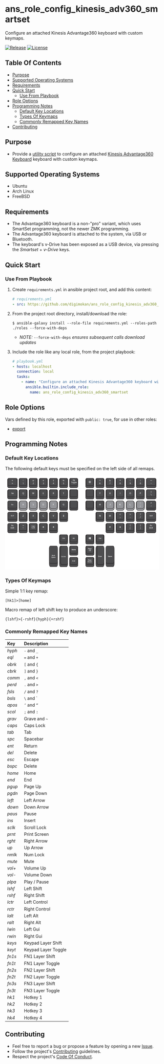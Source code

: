 # ans_role_config_kinesis_adv360_smartset

Configure an attached Kinesis Advantage360 keyboard with custom keymaps.

[![Release](https://img.shields.io/github/release/digimokan/ans_role_config_kinesis_adv360_smartset.svg?label=release)](https://github.com/digimokan/ans_role_config_kinesis_adv360_smartset/releases/latest "Latest Release Notes")
[![License](https://img.shields.io/badge/license-MIT-blue.svg?label=license)](LICENSE.md "Project License")

## Table Of Contents

* [Purpose](#purpose)
* [Supported Operating Systems](#supported-operating-systems)
* [Requirements](#requirements)
* [Quick Start](#quick-start)
    * [Use From Playbook](#use-from-playbook)
* [Role Options](#role-options)
* [Programming Notes](#programming-notes)
    * [Default Key Locations](#default-key-locations)
    * [Types Of Keymaps](#types-of-keymaps)
    * [Commonly Remapped Key Names](#commonly-remapped-key-names)
* [Contributing](#contributing)

## Purpose

* Provide a [utility script](../templates/utility_script.j2) to configure an
  attached [Kinesis Advantage360 Keyboard](https://kinesis-ergo.com/support/kb360/)
  keyboard with custom keymaps.

## Supported Operating Systems

* Ubuntu
* Arch Linux
* FreeBSD

## Requirements

* The Advantage360 keyboard is a non-"pro" variant, which uses SmartSet
  programming, not the newer ZMK programming.
* The Advantage360 keyboard is attached to the system, via USB or Bluetooth.
* The keyboard's v-Drive has been exposed as a USB device, via pressing the
  _Smartset_ + _v-Drive_ keys.

## Quick Start

### Use From Playbook

1. Create `requirements.yml` in ansible project root, and add this content:

   ```yaml
   # requirements.yml
   - src: https://github.com/digimokan/ans_role_config_kinesis_adv360_smartset
   ```

2. From the project root directory, install/download the role:

   ```shell
   $ ansible-galaxy install --role-file requirements.yml --roles-path ./roles --force-with-deps
   ```

   * _NOTE:_ `--force-with-deps` _ensures subsequent calls download updates_

3. Include the role like any local role, from the project playbook:

   ```yaml
   # playbook.yml
   - hosts: localhost
     connection: local
     tasks:
       - name: "Configure an attached Kinesis Advantage360 keyboard with custom keymaps"
         ansible.builtin.include_role:
           name: ans_role_config_kinesis_adv360_smartset
   ```

## Role Options

Vars defined by this role, exported with `public: true`, for use in other roles:

  * [export](../defaults/main/export/commands.yml)

## Programming Notes

### Default Key Locations

The following default keys must be specified on the left side of all remaps.

![Default Keys](./readme/default_keys.png)

### Types Of Keymaps

Simple 1:1 key remap:

```
[hk1]>[home]
```

Macro remap of left shift key to produce an underscore:

```
{lshf}>{-rshf}{hyph}{+rshf}
```

### Commonly Remapped Key Names

| Key    | Description         |
| :---   | :---                |
| _hyph_ | `-` and `_`         |
| _eql_  | `=` and `+`         |
| _obrk_ | `[` and `{`         |
| _cbrk_ | `]` and `}`         |
| _comm_ | `,` and `<`         |
| _perd_ | `.` and `>`         |
| _fsls_ | `/` and `?`         |
| _bsls_ | `\` and `|`         |
| _apos_ | `‘` and `“`         |
| _scol_ | `;` and `:`         |
| _grav_ | Grave and `~`       |
| _caps_ | Caps Lock           |
| _tab_  | Tab                 |
| _spc_  | Spacebar            |
| _ent_  | Return              |
| _del_  | Delete              |
| _esc_  | Escape              |
| _bspc_ | Delete              |
| _home_ | Home                |
| _end_  | End                 |
| _pgup_ | Page Up             |
| _pgdn_ | Page Down           |
| _left_ | Left Arrow          |
| _down_ | Down Arrow          |
| _paus_ | Pause               |
| _ins_  | Insert              |
| _sclk_ | Scroll Lock         |
| _prnt_ | Print Screen        |
| _rght_ | Right Arrow         |
| _up_   | Up Arrow            |
| _nmlk_ | Num Lock            |
| _mute_ | Mute                |
| _vol+_ | Volume Up           |
| _vol-_ | Volume Down         |
| _plpa_ | Play / Pause        |
| _lshf_ | Left Shift          |
| _rshf_ | Right Shift         |
| _lctr_ | Left Control        |
| _rctr_ | Right Control       |
| _lalt_ | Left Alt            |
| _ralt_ | Right Alt           |
| _lwin_ | Left Gui            |
| _rwin_ | Right Gui           |
| _keys_ | Keypad Layer Shift  |
| _keyt_ | Keypad Layer Toggle |
| _fn1s_ | FN1 Layer Shift     |
| _fn1t_ | FN1 Layer Toggle    |
| _fn2s_ | FN2 Layer Shift     |
| _fn2t_ | FN2 Layer Toggle    |
| _fn3s_ | FN3 Layer Shift     |
| _fn3t_ | FN3 Layer Toggle    |
| _hk1_  | Hotkey 1            |
| _hk2_  | Hotkey 2            |
| _hk3_  | Hotkey 3            |
| _hk4_  | Hotkey 4            |

## Contributing

* Feel free to report a bug or propose a feature by opening a new
  [Issue](https://github.com/digimokan/ans_role_config_kinesis_adv360_smartset/issues).
* Follow the project's [Contributing](CONTRIBUTING.md) guidelines.
* Respect the project's [Code Of Conduct](CODE_OF_CONDUCT.md).

